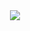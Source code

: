 <div id="header" align="center">
  <img src="https://media.giphy.com/media/v1.Y2lkPTc5MGI3NjExODUxZjRhNTJiYWExNzM3MjkzZjAyYmY1MzRhMWYzYzJjMjU3MDUwOCZjdD1n/dI3D3BWfDub0Q/giphy.gif"/>
</div>
